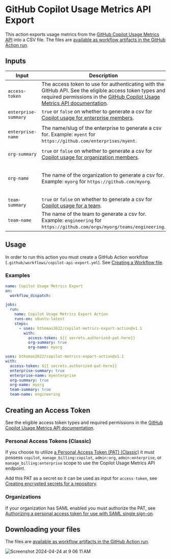 # GitHub Copilot Usage Metrics API Export
This action exports usage metrics from the [GitHub Copilot Usage Metrics API](https://docs.github.com/en/rest/copilot/copilot-usage?apiVersion=2022-11-28) into a CSV file. The files are [available as workflow artifacts in the GitHub Action run](https://docs.github.com/en/enterprise-cloud@latest/actions/managing-workflow-runs/downloading-workflow-artifacts). 

## Inputs

| Input              | Description                                                                                                                             | Required | Default |
|--------------------|-----------------------------------------------------------------------------------------------------------------------------------------|----------|---------|
| `access-token`     | The access token to use for authenticating with the GitHub API. See the eligible access token types and required permissions in the [GitHub Copilot Usage Metrics API documentation](https://docs.github.com/en/rest/copilot/copilot-usage?apiVersion=2022-11-28).                                                                         | Yes | - |
| `enterprise-summary` | `true` or `false` on whether to generate a csv for [Copilot usage for enterprise members](https://docs.github.com/en/rest/copilot/copilot-usage?apiVersion=2022-11-28#get-a-summary-of-copilot-usage-for-enterprise-members). | No | `false` |
| `enterprise-name`  | The name/slug of the enterprise to generate a csv for. Example: `myent` for `https://github.com/enterprises/myent`. | If `enterprise-summary` is `true` | - |
| `org-summary`      | `true` or `false` on whether to generate a csv for [Copilot usage for organization members](https://docs.github.com/en/rest/copilot/copilot-usage?apiVersion=2022-11-28#get-a-summary-of-copilot-usage-for-organization-members). | No | `false` |
| `org-name`         | The name of the organization to generate a csv for. Example: `myorg` for `https://github.com/myorg`. | No | Name of organization that action is running in. |
| `team-summary`     | `true` or `false` on whether to generate a csv for [Copilot usage for a team](https://docs.github.com/en/rest/copilot/copilot-usage?apiVersion=2022-11-28#get-a-summary-of-copilot-usage-for-a-team). | No | `false` |
| `team-name`        | The name of the team to generate a csv for. Example: `engineering` for `https://github.com/orgs/myorg/teams/engineering`. | If `team-summary` is `true` | - |

## Usage

In order to run this action you must create a GitHub Action workflow (`.github/workflows/copilot-api-export.yml`). See [Creating a Workflow file](https://help.github.com/en/articles/configuring-a-workflow#creating-a-workflow-file).

### Examples

```yaml
name: Copilot Usage Metrics Export
on:
  workflow_dispatch:

jobs:
  run:
    name: Copilot Usage Metrics Export Action
    runs-on: ubuntu-latest
    steps:
      - uses: bthomas2622/copilot-metrics-export-action@v1.1
        with:
          access-token: ${{ secrets.authorized-pat-here}}
          org-summary: true
          org-name: myorg
```

```yaml
uses: bthomas2622/copilot-metrics-export-action@v1.1
with:
  access-token: ${{ secrets.authorized-pat-here}}
  enterprise-summary: true
  enterprise-name: myenterprise
  org-summary: true
  org-name: myorg
  team-summary: true
  team-name: engineering
```

## Creating an Access Token

See the eligible access token types and required permissions in the [GitHub Copilot Usage Metrics API documentation](https://docs.github.com/en/rest/copilot/copilot-usage?apiVersion=2022-11-28).

### Personal Access Tokens (Classic)

If you choose to utilize [a Personal Access Token (PAT) (Classic)](https://github.com/settings/tokens/new?scopes=admin:org) it must possess `copilot`, `manage_billing:copilot`, `admin:org`, `admin:enterprise`, or `manage_billing:enterprise` scope to use the Copilot Usage Metrics API endpoint.

Add this PAT as a secret so it can be used as input for `access-token`, see [Creating encrypted secrets for a repository](https://docs.github.com/en/enterprise-cloud@latest/actions/security-guides/encrypted-secrets#creating-encrypted-secrets-for-a-repository).

### Organizations

If your organization has SAML enabled you must authorize the PAT, see [Authorizing a personal access token for use with SAML single sign-on](https://docs.github.com/en/enterprise-cloud@latest/authentication/authenticating-with-saml-single-sign-on/authorizing-a-personal-access-token-for-use-with-saml-single-sign-on).

## Downloading your files

The files are [available as workflow artifacts in the GitHub Action run](https://docs.github.com/en/enterprise-cloud@latest/actions/managing-workflow-runs/downloading-workflow-artifacts). 

![Screenshot 2024-04-24 at 9 06 11 AM](https://github.com/bthomas2622/copilot-metrics-export-action/assets/15069517/820118c7-7745-4157-8c49-a1648ff18bfc)

